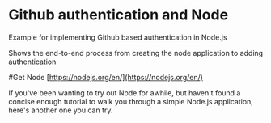 # Github authentication and Node
Example for implementing Github based authentication in Node.js

Shows the end-to-end process from creating the node application to adding authentication 

#Get Node
[https://nodejs.org/en/](https://nodejs.org/en/)

If you've been wanting to try out Node for awhile, but haven't found a concise enough tutorial to walk you through a simple Node.js application, here's another one you can try. 



